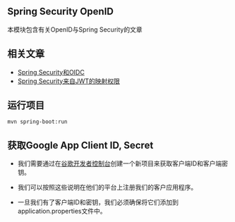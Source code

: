## Spring Security OpenID

本模块包含有关OpenID与Spring Security的文章

## 相关文章

+ [Spring Security和OIDC](docs/SpringSecurity和OIDC.md)
+ [Spring Security来自JWT的映射权限](docs/SpringSecurity来自JWT的映射权限.md)

## 运行项目
```
mvn spring-boot:run
```

## 获取Google App Client ID, Secret

- 我们需要通过在[谷歌开发者控制台](https://console.developers.google.com/project/_/apiui/credential?pli=1)创建一个新项目来获取客户端ID和客户端密钥。

- 我们可以按照这些说明在他们的平台上注册我们的客户应用程序。

- 一旦我们有了客户端ID和密钥，我们必须确保将它们添加到application.properties文件中。
